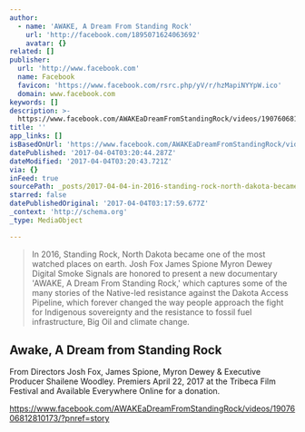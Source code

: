 ```yaml
---
author:
  - name: 'AWAKE, A Dream From Standing Rock'
    url: 'http://facebook.com/1895071624063692'
    avatar: {}
related: []
publisher:
  url: 'http://www.facebook.com'
  name: Facebook
  favicon: 'https://www.facebook.com/rsrc.php/yV/r/hzMapiNYYpW.ico'
  domain: www.facebook.com
keywords: []
description: >-
  https://www.facebook.com/AWAKEaDreamFromStandingRock/videos/1907606812810173/?pnref=story
title: ''
app_links: []
isBasedOnUrl: 'https://www.facebook.com/AWAKEaDreamFromStandingRock/videos/1907606812810173/'
datePublished: '2017-04-04T03:20:44.287Z'
dateModified: '2017-04-04T03:20:43.721Z'
via: {}
inFeed: true
sourcePath: _posts/2017-04-04-in-2016-standing-rock-north-dakota-became-one-of-the-most.md
starred: false
datePublishedOriginal: '2017-04-04T03:17:59.677Z'
_context: 'http://schema.org'
_type: MediaObject

---
```

> In 2016, Standing Rock, North Dakota became one of the most watched places on earth. Josh Fox James Spione Myron Dewey Digital Smoke Signals are honored to present a new documentary 'AWAKE, A Dream From Standing Rock,' which captures some of the many stories of the Native-led resistance against the Dakota Access Pipeline, which forever changed the way people approach the fight for Indigenous sovereignty and the resistance to fossil fuel infrastructure, Big Oil and climate change.

<article style=""><h1>Awake, A Dream from Standing Rock</h1><p>From Directors Josh Fox, James Spione, Myron Dewey &amp; Executive Producer Shailene Woodley. Premiers April 22, 2017 at the Tribeca Film Festival and Available Everywhere Online for a donation.</p></article>

https://www.facebook.com/AWAKEaDreamFromStandingRock/videos/1907606812810173/?pnref=story
